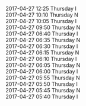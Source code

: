 2017-04-27 12:25 Thursday  I  
2017-04-27 10:10 Thursday  N  
2017-04-27 10:05 Thursday  I  
2017-04-27 09:50 Thursday  N  
2017-04-27 06:40 Thursday  I  
2017-04-27 06:35 Thursday  N  
2017-04-27 06:30 Thursday  I  
2017-04-27 06:15 Thursday  N  
2017-04-27 06:10 Thursday  I  
2017-04-27 06:05 Thursday  N  
2017-04-27 06:00 Thursday  I  
2017-04-27 05:55 Thursday  N  
2017-04-27 05:50 Thursday  I  
2017-04-27 05:45 Thursday  N  
2017-04-27 05:40 Thursday  I  
